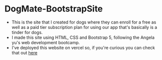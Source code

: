# DogMate-BootstrapSite
- This is the site that I created for dogs where they can enroll for a free as well as a paid tier subscription plan for using our app that's basically is a tinder for dogs.
- I made this site using HTML, CSS and Bootstrap 5, following the Angela yu's web development bootcamp.
- I've deployed this website on vercel so, if you're curious you can check that out [here](https://dog-mate-bootstrap-site.vercel.app/)